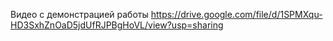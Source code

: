 Видео с демонстрацией работы
https://drive.google.com/file/d/1SPMXqu-HD3SxhZnOaD5jdUfRJPBgHoVL/view?usp=sharing
